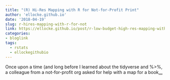 ```yaml
---
title: "(R) Hi-Res Mapping with R for Not-for-Profit Print"
author: 'ellocke.github.io'
date: '2018-04-19'
slug: r-hires-mapping-with-r-for-not
link: https://ellocke.github.io/post/r-low-budget-high-res-mapping-with-r-for-not-for-profit-print/
categories:
- bloglink
tags:
  - rstats
  - ellockegithubio
---
```


Once upon a time (and long before I learned about the tidyverse and %>%, a colleague from a not-for-profit org asked for help with a map for a book[... <i class="fas fa-external-link-alt"></i>](https://ellocke.github.io/post/r-low-budget-high-res-mapping-with-r-for-not-for-profit-print/)

